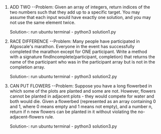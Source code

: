 1. ADD TWO --Problem:
	Given an array of integers, return indices of the two numbers such that they add up to a
	specific target. You may assume that each input would have exactly one solution, and
	you may not use the same element twice.
	
	Solution-:
     		run ubuntu terminal - python3 solution1.py

2. RACE DIFFERENCE --Problem:
	Many people have participated in Algoscale&#39;s marathon. Everyone in the event has
	successfully completed the marathon except for ONE participant.
	Write a method with a signature findIncomplete(participant, completion) that returns the
	name of the participant who was in the participant array but is not in the completion
	array.

	Solution-:
     		run ubuntu terminal - python3 solution2.py

3. CAN PUT FLOWERS --Problem:
	Suppose you have a long flowerbed in which some of the plots are planted and some are
	not. However, flowers cannot be planted in adjacent plots - they would compete for water
	and both would die.
	Given a flowerbed (represented as an array containing 0 and 1, where 0 means empty and
	1 means not empty), and a number n, return if n new flowers can be planted in it without
	violating the no-adjacent-flowers rule.

	Solution-:
     		run ubuntu terminal - python3 solution3.py

